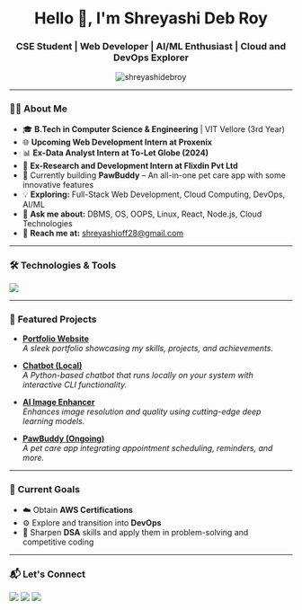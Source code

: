 <h1 align="center">Hello 👋, I'm Shreyashi Deb Roy</h1>
<h3 align="center">CSE Student | Web Developer | AI/ML Enthusiast | Cloud and DevOps Explorer</h3>

<p align="center">
  <img src="https://komarev.com/ghpvc/?username=shreyashidebroy&label=Profile%20views&color=0e75b6&style=flat" alt="shreyashidebroy" />
</p>

---

### 👨‍💻 **About Me**

- 🎓 **B.Tech in Computer Science & Engineering** | VIT Vellore (3rd Year)
- 🌐 **Upcoming Web Development Intern at Proxenix**  
- 📊 **Ex-Data Analyst Intern at To-Let Globe (2024)**  
- 🔬 **Ex-Research and Development Intern at Flixdin Pvt Ltd**  
- 🐾 Currently building **PawBuddy** – An all-in-one pet care app with some innovative features
- 💡 **Exploring:** Full-Stack Web Development, Cloud Computing, DevOps, AI/ML  
- 💬 **Ask me about:** DBMS, OS, OOPS, Linux, React, Node.js, Cloud Technologies  
- 📧 **Reach me at:** [shreyashioff28@gmail.com](mailto:shreyashioff28@gmail.com)

---

### 🛠️ **Technologies & Tools**

<p>
  <img src="https://skillicons.dev/icons?i=react,nodejs,express,aws,mysql,python,js,html,css,github,figma,linux" />
</p>

---

### 🚀 **Featured Projects**

- **[Portfolio Website](https://github.com/shreyashidebroy/portfolio)**  
  *A sleek portfolio showcasing my skills, projects, and achievements.*
  
- **[Chatbot (Local)](https://github.com/shreyashidebroy/local-chatbot)**  
  *A Python-based chatbot that runs locally on your system with interactive CLI functionality.*

- **[AI Image Enhancer](https://github.com/shreyashidebroy/ai-image-enhancer)**  
  *Enhances image resolution and quality using cutting-edge deep learning models.*

- **[PawBuddy (Ongoing)](https://github.com/shreyashidebroy/pawbuddy)**  
  *A pet care app integrating appointment scheduling, reminders, and more.*

---

### 🎯 **Current Goals**

- ☁️ Obtain **AWS Certifications**  
- ⚙️ Explore and transition into **DevOps**  
- 🧠 Sharpen **DSA** skills and apply them in problem-solving and competitive coding

---

### 📬 **Let's Connect**

<p>
  <a href="https://www.linkedin.com/in/shreyashidebroy/" target="_blank"><img src="https://img.shields.io/badge/-LinkedIn-blue?style=flat-square&logo=linkedin" /></a>
  <a href="mailto:shreyashioff28@gmail.com"><img src="https://img.shields.io/badge/-Email-red?style=flat-square&logo=gmail" /></a>
  <a href="https://lighthearted-sopapillas-122813.netlify.app/"><img src="https://img.shields.io/badge/-Portfolio-orange?style=flat-square&logo=firefox" /></a>
</p>
